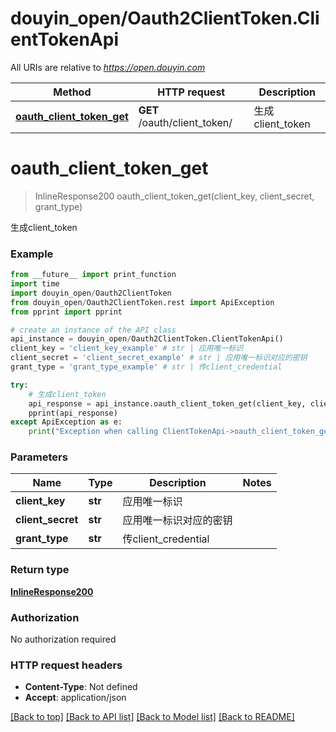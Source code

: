 # douyin_open/Oauth2ClientToken.ClientTokenApi

All URIs are relative to *https://open.douyin.com*

Method | HTTP request | Description
------------- | ------------- | -------------
[**oauth_client_token_get**](ClientTokenApi.md#oauth_client_token_get) | **GET** /oauth/client_token/ | 生成client_token

# **oauth_client_token_get**
> InlineResponse200 oauth_client_token_get(client_key, client_secret, grant_type)

生成client_token

### Example
```python
from __future__ import print_function
import time
import douyin_open/Oauth2ClientToken
from douyin_open/Oauth2ClientToken.rest import ApiException
from pprint import pprint

# create an instance of the API class
api_instance = douyin_open/Oauth2ClientToken.ClientTokenApi()
client_key = 'client_key_example' # str | 应用唯一标识
client_secret = 'client_secret_example' # str | 应用唯一标识对应的密钥
grant_type = 'grant_type_example' # str | 传client_credential

try:
    # 生成client_token
    api_response = api_instance.oauth_client_token_get(client_key, client_secret, grant_type)
    pprint(api_response)
except ApiException as e:
    print("Exception when calling ClientTokenApi->oauth_client_token_get: %s\n" % e)
```

### Parameters

Name | Type | Description  | Notes
------------- | ------------- | ------------- | -------------
 **client_key** | **str**| 应用唯一标识 | 
 **client_secret** | **str**| 应用唯一标识对应的密钥 | 
 **grant_type** | **str**| 传client_credential | 

### Return type

[**InlineResponse200**](InlineResponse200.md)

### Authorization

No authorization required

### HTTP request headers

 - **Content-Type**: Not defined
 - **Accept**: application/json

[[Back to top]](#) [[Back to API list]](../README.md#documentation-for-api-endpoints) [[Back to Model list]](../README.md#documentation-for-models) [[Back to README]](../README.md)


